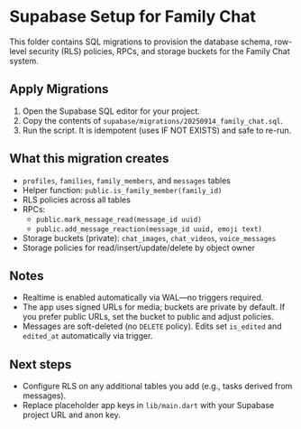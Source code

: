 # Supabase Setup for Family Chat

This folder contains SQL migrations to provision the database schema, row-level security (RLS) policies, RPCs, and storage buckets for the Family Chat system.

## Apply Migrations
1. Open the Supabase SQL editor for your project.
2. Copy the contents of `supabase/migrations/20250914_family_chat.sql`.
3. Run the script. It is idempotent (uses IF NOT EXISTS) and safe to re-run.

## What this migration creates
- `profiles`, `families`, `family_members`, and `messages` tables
- Helper function: `public.is_family_member(family_id)`
- RLS policies across all tables
- RPCs:
  - `public.mark_message_read(message_id uuid)`
  - `public.add_message_reaction(message_id uuid, emoji text)`
- Storage buckets (private): `chat_images`, `chat_videos`, `voice_messages`
- Storage policies for read/insert/update/delete by object owner

## Notes
- Realtime is enabled automatically via WAL—no triggers required.
- The app uses signed URLs for media; buckets are private by default. If you prefer public URLs, set the bucket to public and adjust policies.
- Messages are soft-deleted (no `DELETE` policy). Edits set `is_edited` and `edited_at` automatically via trigger.

## Next steps
- Configure RLS on any additional tables you add (e.g., tasks derived from messages).
- Replace placeholder app keys in `lib/main.dart` with your Supabase project URL and anon key.
